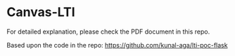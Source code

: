 # Canvas-LTI

For detailed explanation, please check the PDF document in this repo.

Based upon the code in the repo: https://github.com/kunal-aga/lti-poc-flask
